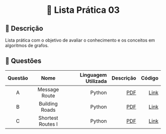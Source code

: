 <div align="center">
  <h1> 📑 Lista Prática 03</h1>
</div>

## 📝 Descrição

Lista prática com o objetivo de avaliar o conhecimento e os conceitos em algoritmos de grafos.

## 🔖 Questões

| Questão |       Nome        | Linguagem Utilizada |                      Descrição |                         Código |
|:-------:|:-----------------:|--------------------:|-------------------------------:|-------------------------------:|
|    A    |   Message Route   |              Python |     [PDF](A_Message_Route.pdf) |     [Link](A_Message_Route.py) |
|    B    |  Building Roads   |              Python |    [PDF](B_Building_Roads.pdf) |    [Link](B_Building_Roads.py) |
|    C    | Shortest Routes I |              Python | [PDF](C_Shortest_Routes_I.pdf) | [Link](C_Shortest_Routes_I.py) |